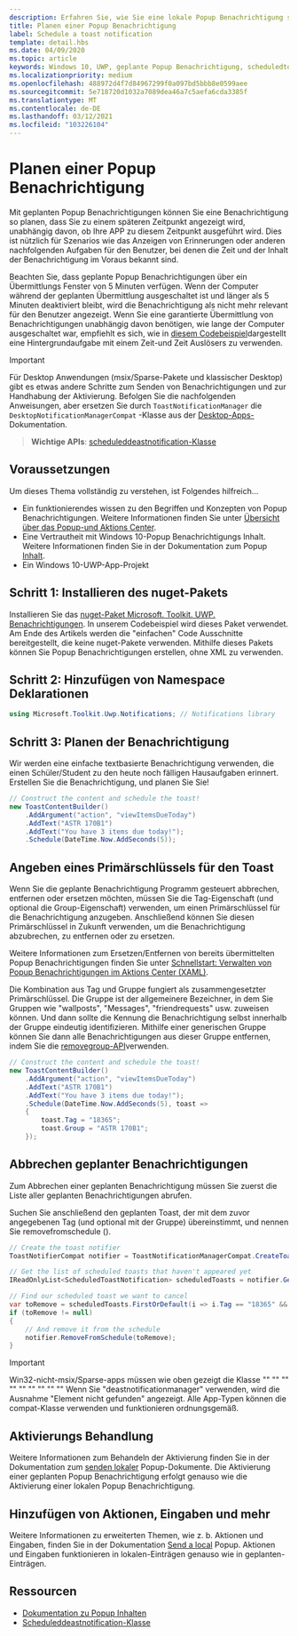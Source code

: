 ```yaml
---
description: Erfahren Sie, wie Sie eine lokale Popup Benachrichtigung so planen, dass Sie zu einem späteren Zeitpunkt angezeigt wird.
title: Planen einer Popup Benachrichtigung
label: Schedule a toast notification
template: detail.hbs
ms.date: 04/09/2020
ms.topic: article
keywords: Windows 10, UWP, geplante Popup Benachrichtigung, scheduledtoastnotification, Vorgehensweise, Schnellstart, erste Schritte, Codebeispiel, Exemplarische Vorgehensweise
ms.localizationpriority: medium
ms.openlocfilehash: 488972d4f7d84967299f0a097bd5bbb8e0599aee
ms.sourcegitcommit: 5e718720d1032a7089dea46a7c5aefa6cda3385f
ms.translationtype: MT
ms.contentlocale: de-DE
ms.lasthandoff: 03/12/2021
ms.locfileid: "103226104"
---
```

# <a name="schedule-a-toast-notification"></a>Planen einer Popup Benachrichtigung

Mit geplanten Popup Benachrichtigungen können Sie eine Benachrichtigung so planen, dass Sie zu einem späteren Zeitpunkt angezeigt wird, unabhängig davon, ob Ihre APP zu diesem Zeitpunkt ausgeführt wird. Dies ist nützlich für Szenarios wie das Anzeigen von Erinnerungen oder anderen nachfolgenden Aufgaben für den Benutzer, bei denen die Zeit und der Inhalt der Benachrichtigung im Voraus bekannt sind.

Beachten Sie, dass geplante Popup Benachrichtigungen über ein Übermittlungs Fenster von 5 Minuten verfügen. Wenn der Computer während der geplanten Übermittlung ausgeschaltet ist und länger als 5 Minuten deaktiviert bleibt, wird die Benachrichtigung als nicht mehr relevant für den Benutzer angezeigt. Wenn Sie eine garantierte Übermittlung von Benachrichtigungen unabhängig davon benötigen, wie lange der Computer ausgeschaltet war, empfiehlt es sich, wie in [diesem Codebeispiel](https://github.com/WindowsNotifications/quickstart-snoozable-toasts-even-if-computer-is-off)dargestellt eine Hintergrundaufgabe mit einem Zeit-und Zeit Auslösers zu verwenden.

> [!IMPORTANT]
> Für Desktop Anwendungen (msix/Sparse-Pakete und klassischer Desktop) gibt es etwas andere Schritte zum Senden von Benachrichtigungen und zur Handhabung der Aktivierung. Befolgen Sie die nachfolgenden Anweisungen, aber ersetzen Sie durch `ToastNotificationManager` die `DesktopNotificationManagerCompat` -Klasse aus der [Desktop-Apps-](toast-desktop-apps.md) Dokumentation.

> **Wichtige APIs**: [scheduleddeastnotification-Klasse](/uwp/api/Windows.UI.Notifications.ScheduledToastNotification)


## <a name="prerequisites"></a>Voraussetzungen

Um dieses Thema vollständig zu verstehen, ist Folgendes hilfreich...

* Ein funktionierendes wissen zu den Begriffen und Konzepten von Popup Benachrichtigungen. Weitere Informationen finden Sie unter [Übersicht über das Popup-und Aktions Center](/archive/blogs/tiles_and_toasts/toast-notification-and-action-center-overview-for-windows-10).
* Eine Vertrautheit mit Windows 10-Popup Benachrichtigungs Inhalt. Weitere Informationen finden Sie in der Dokumentation zum Popup [Inhalt](adaptive-interactive-toasts.md).
* Ein Windows 10-UWP-App-Projekt


## <a name="step-1-install-nuget-package"></a>Schritt 1: Installieren des nuget-Pakets

Installieren Sie das [nuget-Paket Microsoft. Toolkit. UWP. Benachrichtigungen](https://www.nuget.org/packages/Microsoft.Toolkit.Uwp.Notifications/). In unserem Codebeispiel wird dieses Paket verwendet. Am Ende des Artikels werden die "einfachen" Code Ausschnitte bereitgestellt, die keine nuget-Pakete verwenden. Mithilfe dieses Pakets können Sie Popup Benachrichtigungen erstellen, ohne XML zu verwenden.


## <a name="step-2-add-namespace-declarations"></a>Schritt 2: Hinzufügen von Namespace Deklarationen

```csharp
using Microsoft.Toolkit.Uwp.Notifications; // Notifications library
```


## <a name="step-3-schedule-the-notification"></a>Schritt 3: Planen der Benachrichtigung

Wir werden eine einfache textbasierte Benachrichtigung verwenden, die einen Schüler/Student zu den heute noch fälligen Hausaufgaben erinnert. Erstellen Sie die Benachrichtigung, und planen Sie Sie!

```csharp
// Construct the content and schedule the toast!
new ToastContentBuilder()
    .AddArgument("action", "viewItemsDueToday")
    .AddText("ASTR 170B1")
    .AddText("You have 3 items due today!");
    .Schedule(DateTime.Now.AddSeconds(5));
```


## <a name="provide-a-primary-key-for-your-toast"></a>Angeben eines Primärschlüssels für den Toast

Wenn Sie die geplante Benachrichtigung Programm gesteuert abbrechen, entfernen oder ersetzen möchten, müssen Sie die Tag-Eigenschaft (und optional die Group-Eigenschaft) verwenden, um einen Primärschlüssel für die Benachrichtigung anzugeben. Anschließend können Sie diesen Primärschlüssel in Zukunft verwenden, um die Benachrichtigung abzubrechen, zu entfernen oder zu ersetzen.

Weitere Informationen zum Ersetzen/Entfernen von bereits übermittelten Popup Benachrichtigungen finden Sie unter [Schnellstart: Verwalten von Popup Benachrichtigungen im Aktions Center (XAML)](/previous-versions/windows/apps/dn631260(v=win.10)).

Die Kombination aus Tag und Gruppe fungiert als zusammengesetzter Primärschlüssel. Die Gruppe ist der allgemeinere Bezeichner, in dem Sie Gruppen wie "wallposts", "Messages", "friendrequests" usw. zuweisen können. Und dann sollte die Kennung die Benachrichtigung selbst innerhalb der Gruppe eindeutig identifizieren. Mithilfe einer generischen Gruppe können Sie dann alle Benachrichtigungen aus dieser Gruppe entfernen, indem Sie die [removegroup-API](/uwp/api/Windows.UI.Notifications.ToastNotificationHistory#Windows_UI_Notifications_ToastNotificationHistory_RemoveGroup_System_String_)verwenden.

```csharp
// Construct the content and schedule the toast!
new ToastContentBuilder()
    .AddArgument("action", "viewItemsDueToday")
    .AddText("ASTR 170B1")
    .AddText("You have 3 items due today!");
    .Schedule(DateTime.Now.AddSeconds(5), toast =>
    {
        toast.Tag = "18365";
        toast.Group = "ASTR 170B1";
    });
```


## <a name="cancel-scheduled-notifications"></a>Abbrechen geplanter Benachrichtigungen

Zum Abbrechen einer geplanten Benachrichtigung müssen Sie zuerst die Liste aller geplanten Benachrichtigungen abrufen.

Suchen Sie anschließend den geplanten Toast, der mit dem zuvor angegebenen Tag (und optional mit der Gruppe) übereinstimmt, und nennen Sie removefromschedule ().

```csharp
// Create the toast notifier
ToastNotifierCompat notifier = ToastNotificationManagerCompat.CreateToastNotifier();

// Get the list of scheduled toasts that haven't appeared yet
IReadOnlyList<ScheduledToastNotification> scheduledToasts = notifier.GetScheduledToastNotifications();

// Find our scheduled toast we want to cancel
var toRemove = scheduledToasts.FirstOrDefault(i => i.Tag == "18365" && i.Group == "ASTR 170B1");
if (toRemove != null)
{
    // And remove it from the schedule
    notifier.RemoveFromSchedule(toRemove);
}
```

> [!IMPORTANT]
> Win32-nicht-msix/Sparse-apps müssen wie oben gezeigt die Klasse "" "" "" "" "" "" "" "" "" Wenn Sie "deastnotificationmanager" verwenden, wird die Ausnahme "Element nicht gefunden" angezeigt. Alle App-Typen können die compat-Klasse verwenden und funktionieren ordnungsgemäß.


## <a name="activation-handling"></a>Aktivierungs Behandlung

Weitere Informationen zum Behandeln der Aktivierung finden Sie in der Dokumentation zum [senden lokaler](send-local-toast.md) Popup-Dokumente. Die Aktivierung einer geplanten Popup Benachrichtigung erfolgt genauso wie die Aktivierung einer lokalen Popup Benachrichtigung.


## <a name="adding-actions-inputs-and-more"></a>Hinzufügen von Aktionen, Eingaben und mehr

Weitere Informationen zu erweiterten Themen, wie z. b. Aktionen und Eingaben, finden Sie in der Dokumentation [Send a local](send-local-toast.md) Popup. Aktionen und Eingaben funktionieren in lokalen-Einträgen genauso wie in geplanten-Einträgen.


## <a name="resources"></a>Ressourcen

* [Dokumentation zu Popup Inhalten](adaptive-interactive-toasts.md)
* [Scheduleddeastnotification-Klasse](/uwp/api/Windows.UI.Notifications.ScheduledToastNotification)
